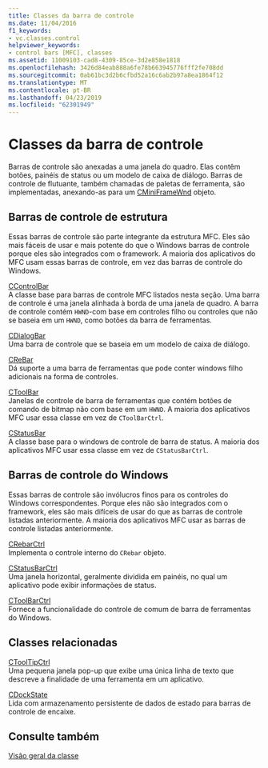 ```yaml
---
title: Classes da barra de controle
ms.date: 11/04/2016
f1_keywords:
- vc.classes.control
helpviewer_keywords:
- control bars [MFC], classes
ms.assetid: 11009103-cad8-4309-85ce-3d2e858e1818
ms.openlocfilehash: 3426d84eab888a6fe78b663945776fff2fe708dd
ms.sourcegitcommit: 0ab61bc3d2b6cfbd52a16c6ab2b97a8ea1864f12
ms.translationtype: MT
ms.contentlocale: pt-BR
ms.lasthandoff: 04/23/2019
ms.locfileid: "62301949"
---
```

# <a name="control-bar-classes"></a>Classes da barra de controle

Barras de controle são anexadas a uma janela do quadro. Elas contêm botões, painéis de status ou um modelo de caixa de diálogo. Barras de controle de flutuante, também chamadas de paletas de ferramenta, são implementadas, anexando-as para um [CMiniFrameWnd](../mfc/reference/cminiframewnd-class.md) objeto.

## <a name="framework-control-bars"></a>Barras de controle de estrutura

Essas barras de controle são parte integrante da estrutura MFC. Eles são mais fáceis de usar e mais potente do que o Windows barras de controle porque eles são integrados com o framework. A maioria dos aplicativos do MFC usam essas barras de controle, em vez das barras de controle do Windows.

[CControlBar](../mfc/reference/ccontrolbar-class.md)<br/>
A classe base para barras de controle MFC listados nesta seção. Uma barra de controle é uma janela alinhada à borda de uma janela de quadro. A barra de controle contém `HWND`-com base em controles filho ou controles que não se baseia em um `HWND`, como botões da barra de ferramentas.

[CDialogBar](../mfc/reference/cdialogbar-class.md)<br/>
Uma barra de controle que se baseia em um modelo de caixa de diálogo.

[CReBar](../mfc/reference/crebar-class.md)<br/>
Dá suporte a uma barra de ferramentas que pode conter windows filho adicionais na forma de controles.

[CToolBar](../mfc/reference/ctoolbar-class.md)<br/>
Janelas de controle de barra de ferramentas que contém botões de comando de bitmap não com base em um `HWND`. A maioria dos aplicativos MFC usar essa classe em vez de `CToolBarCtrl`.

[CStatusBar](../mfc/reference/cstatusbar-class.md)<br/>
A classe base para o windows de controle de barra de status. A maioria dos aplicativos MFC usar essa classe em vez de `CStatusBarCtrl`.

## <a name="windows-control-bars"></a>Barras de controle do Windows

Essas barras de controle são invólucros finos para os controles do Windows correspondentes. Porque eles não são integrados com o framework, eles são mais difíceis de usar do que as barras de controle listadas anteriormente. A maioria dos aplicativos MFC usar as barras de controle listadas anteriormente.

[CRebarCtrl](../mfc/reference/crebarctrl-class.md)<br/>
Implementa o controle interno do `CRebar` objeto.

[CStatusBarCtrl](../mfc/reference/cstatusbarctrl-class.md)<br/>
Uma janela horizontal, geralmente dividida em painéis, no qual um aplicativo pode exibir informações de status.

[CToolBarCtrl](../mfc/reference/ctoolbarctrl-class.md)<br/>
Fornece a funcionalidade do controle de comum de barra de ferramentas do Windows.

## <a name="related-classes"></a>Classes relacionadas

[CToolTipCtrl](../mfc/reference/ctooltipctrl-class.md)<br/>
Uma pequena janela pop-up que exibe uma única linha de texto que descreve a finalidade de uma ferramenta em um aplicativo.

[CDockState](../mfc/reference/cdockstate-class.md)<br/>
Lida com armazenamento persistente de dados de estado para barras de controle de encaixe.

## <a name="see-also"></a>Consulte também

[Visão geral da classe](../mfc/class-library-overview.md)
